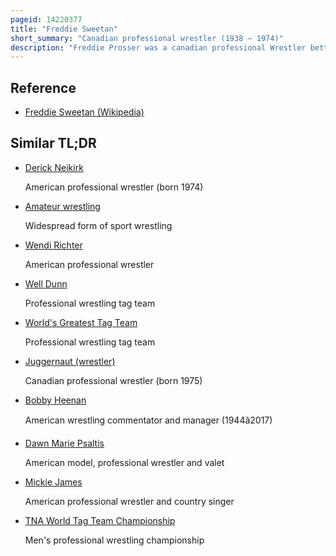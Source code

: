 ```yaml
---
pageid: 14220377
title: "Freddie Sweetan"
short_summary: "Canadian professional wrestler (1938 – 1974)"
description: "Freddie Prosser was a canadian professional Wrestler better known as Freddie Sweetan. In the 1960S and 1970s he competed in certain north american regional Promotions including the national Wrestling Alliance as well as grand Prix wrestling maple Leaf Wrestling and Stampede Wrestling he most notably joined paul Peller as the masked Tag Team the Butcher."
---
```


## Reference

- [Freddie Sweetan (Wikipedia)](https://en.wikipedia.org/?curid=14220377)

## Similar TL;DR

- [Derick Neikirk](/tldr/en/derick-neikirk)

  American professional wrestler (born 1974)

- [Amateur wrestling](/tldr/en/amateur-wrestling)

  Widespread form of sport wrestling

- [Wendi Richter](/tldr/en/wendi-richter)

  American professional wrestler

- [Well Dunn](/tldr/en/well-dunn)

  Professional wrestling tag team

- [World's Greatest Tag Team](/tldr/en/worlds-greatest-tag-team)

  Professional wrestling tag team

- [Juggernaut (wrestler)](/tldr/en/juggernaut-wrestler)

  Canadian professional wrestler (born 1975)

- [Bobby Heenan](/tldr/en/bobby-heenan)

  American wrestling commentator and manager (1944â2017)

- [Dawn Marie Psaltis](/tldr/en/dawn-marie-psaltis)

  American model, professional wrestler and valet

- [Mickie James](/tldr/en/mickie-james)

  American professional wrestler and country singer

- [TNA World Tag Team Championship](/tldr/en/tna-world-tag-team-championship)

  Men's professional wrestling championship
